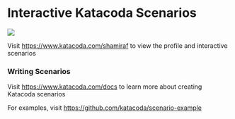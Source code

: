 # Interactive Katacoda Scenarios

[![](http://shields.katacoda.com/katacoda/shamiraf/count.svg)](https://www.katacoda.com/shamiraf "Get your profile on Katacoda.com")

Visit https://www.katacoda.com/shamiraf to view the profile and interactive scenarios

### Writing Scenarios
Visit https://www.katacoda.com/docs to learn more about creating Katacoda scenarios

For examples, visit https://github.com/katacoda/scenario-example
